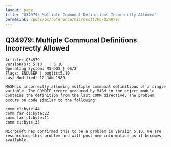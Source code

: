 ```yaml
---
layout: page
title: "Q34979: Multiple Communal Definitions Incorrectly Allowed"
permalink: /pubs/pc/reference/microsoft/kb/Q34979/
---
```


## Q34979: Multiple Communal Definitions Incorrectly Allowed

	Article: Q34979
	Version(s): 5.10   | 5.10
	Operating System: MS-DOS | OS/2
	Flags: ENDUSER | buglist5.10
	Last Modified: 12-JAN-1989
	
	MASM is incorrectly allowing multiple communal definitions of a single
	variable. The COMDEF record produced by MASM in the object module
	contains the definition from the last COMM directive. The problem
	occurs on code similar to the following:
	
	comm c1:byte:44
	comm far c1:byte:22
	comm far c1:byte:11
	comm c1:byte:33
	
	Microsoft has confirmed this to be a problem in Version 5.10. We are
	researching this problem and will post new information as it becomes
	available.
